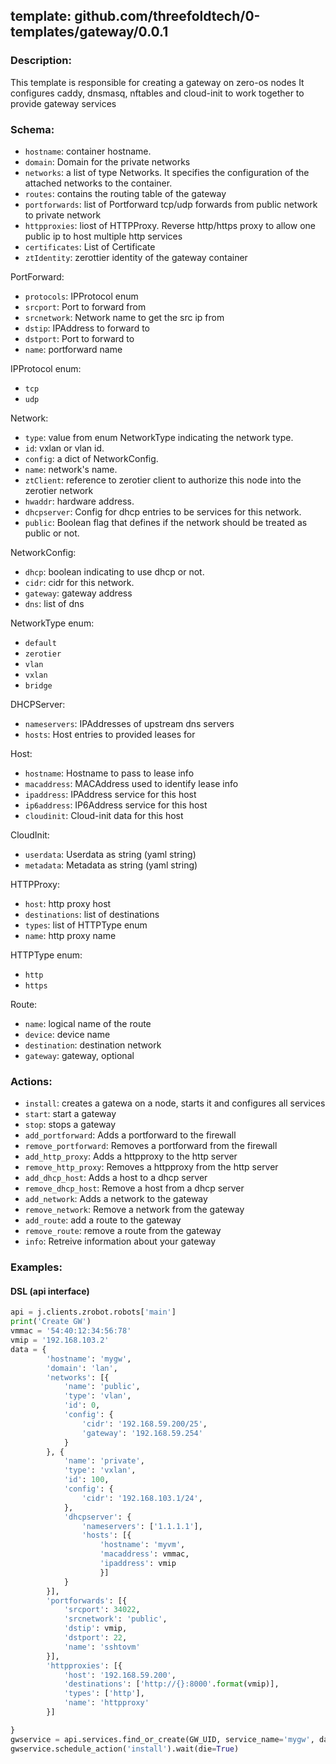 ## template: github.com/threefoldtech/0-templates/gateway/0.0.1

### Description:
This template is responsible for creating a gateway on zero-os nodes
It configures caddy, dnsmasq, nftables and cloud-init to work together to provide gateway services

### Schema:

- `hostname`: container hostname.
- `domain`: Domain for the private networks
- `networks`: a list of type Networks. It specifies the configuration of the attached networks to the container.
- `routes`: contains the routing table of the gateway
- `portforwards`: list of Portforward tcp/udp forwards from public network to private network
- `httpproxies`: liost of HTTPProxy. Reverse http/https proxy to allow one public ip to host multiple http services
- `certificates`: List of Certificate
- `ztIdentity`: zerottier identity of the gateway container

PortForward:
- `protocols`: IPProtocol enum
- `srcport`: Port to forward from
- `srcnetwork`: Network name to get the src ip from
- `dstip`: IPAddress to forward to
- `dstport`: Port to forward to
- `name`: portforward name

IPProtocol enum:
- `tcp`
- `udp`

Network:
- `type`: value from enum NetworkType indicating the network type. 
- `id`: vxlan or vlan id.
- `config`: a dict of NetworkConfig.
- `name`: network's name.
- `ztClient`: reference to zerotier client to authorize this node into the zerotier network
- `hwaddr`: hardware address.
- `dhcpserver`: Config for dhcp entries to be services for this network.
- `public`: Boolean flag that defines if the network should be treated as public or not.

NetworkConfig:
- `dhcp`: boolean indicating to use dhcp or not.
- `cidr`: cidr for this network.
- `gateway`: gateway address
- `dns`: list of dns

NetworkType enum:
- `default`
- `zerotier`
- `vlan`
- `vxlan`
- `bridge`

DHCPServer:
- `nameservers`: IPAddresses of upstream dns servers
- `hosts`: Host entries to provided leases for

Host:
- `hostname`: Hostname to pass to lease info
- `macaddress`: MACAddress used to identify lease info
- `ipaddress`: IPAddress service for this host
- `ip6address`: IP6Address service for this host
- `cloudinit`: Cloud-init data for this host

CloudInit:
- `userdata`: Userdata as string (yaml string)
- `metadata`: Metadata as string (yaml string)

HTTPProxy:
- `host`: http proxy host
- `destinations`: list of destinations
- `types`: list of HTTPType enum
- `name`: http proxy name

HTTPType enum:
- `http`
- `https`

Route:
- `name`: logical name of the route
- `device`: device name
- `destination`: destination network
- `gateway`: gateway, optional

### Actions:
- `install`: creates a gatewa on a node, starts it and configures all services
- `start`: start a gateway
- `stop`: stops a gateway
- `add_portforward`: Adds a portforward to the firewall
- `remove_portforward`: Removes a portforward from the firewall
- `add_http_proxy`: Adds a httpproxy to the http server
- `remove_http_proxy`: Removes a httpproxy from the http server
- `add_dhcp_host`: Adds a host to a dhcp server
- `remove_dhcp_host`: Remove a host from a dhcp server
- `add_network`: Adds a network to the gateway
- `remove_network`: Remove a network from the gateway
- `add_route`: add a route to the gateway
- `remove_route`: remove a route from the gateway
- `info`: Retreive information about your gateway

### Examples:

#### DSL (api interface)
```python
api = j.clients.zrobot.robots['main']
print('Create GW')
vmmac = '54:40:12:34:56:78'
vmip = '192.168.103.2'
data = {
        'hostname': 'mygw',
        'domain': 'lan',
        'networks': [{
            'name': 'public',
            'type': 'vlan',
            'id': 0,
            'config': {
                'cidr': '192.168.59.200/25',
                'gateway': '192.168.59.254'
            }
        }, {
            'name': 'private',
            'type': 'vxlan',
            'id': 100,
            'config': {
                'cidr': '192.168.103.1/24',
            },
            'dhcpserver': {
                'nameservers': ['1.1.1.1'],
                'hosts': [{
                    'hostname': 'myvm',
                    'macaddress': vmmac,
                    'ipaddress': vmip
                    }]
            }
        }],
        'portforwards': [{
            'srcport': 34022,
            'srcnetwork': 'public',
            'dstip': vmip,
            'dstport': 22,
            'name': 'sshtovm'
        }],
        'httpproxies': [{
            'host': '192.168.59.200',
            'destinations': ['http://{}:8000'.format(vmip)],
            'types': ['http'],
            'name': 'httpproxy'
        }]

}
gwservice = api.services.find_or_create(GW_UID, service_name='mygw', data=data)
gwservice.schedule_action('install').wait(die=True)
```
